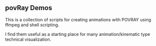 povRay Demos
-------------------------

This is a collection of scripts for creating animations with POVRAY using ffmpeg and shell scripting.

I find them useful as a starting place for many animation/kinematic type technical visualization.
